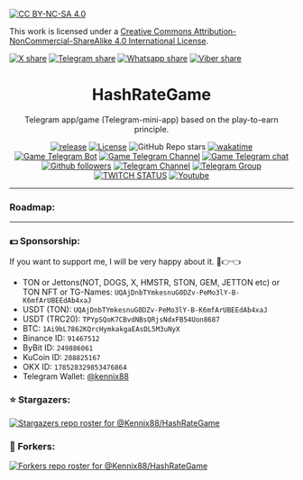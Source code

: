 [![CC BY-NC-SA 4.0][cc-by-nc-sa-image]][cc-by-nc-sa]

This work is licensed under a
[Creative Commons Attribution-NonCommercial-ShareAlike 4.0 International License][cc-by-nc-sa].


[cc-by-nc-sa]: http://creativecommons.org/licenses/by-nc-sa/4.0/
[cc-by-nc-sa-image]: https://licensebuttons.net/l/by-nc-sa/4.0/88x31.png
[cc-by-nc-sa-shield]: https://img.shields.io/badge/License-CC%20BY--NC--SA%204.0-lightgrey.svg

[![X share](https://img.shields.io/badge/share-blue?style=for-the-badge&color=0891b2&labelColor=1c1917&logo=x&logoColor=FFFFFF&label=X-twitter)](https://x.com/intent/tweet?text=Telegram%20app%2Fgame%20(Telegram-mini-app)%20based%20on%20the%20play-to-earn%20principle&url=https://github.com/Kennix88/HashRateGame/&hashtags=game,telegram,opensource,PlayToEarn,nx,nextjs,nestjs)
[![Telegram share](https://img.shields.io/badge/share-blue?style=for-the-badge&color=0891b2&labelColor=1c1917&logo=telegram&logoColor=26A5E4&label=Telegram)](https://t.me/share/url?text=Telegram%20app%2Fgame%20(Telegram-mini-app)%20based%20on%20the%20play-to-earn%20principle&url=https://github.com/Kennix88/HashRateGame/)
[![Whatsapp share](https://img.shields.io/badge/share-blue?style=for-the-badge&color=0891b2&labelColor=1c1917&logo=whatsapp&logoColor=25D366&label=Whatsapp)](whatsapp://send?text=Telegram%20app%2Fgame%20(Telegram-mini-app)%20based%20on%20the%20play-to-earn%20principle%20%20https://github.com/Kennix88/HashRateGame/)
[![Viber share](https://img.shields.io/badge/share-blue?style=for-the-badge&color=0891b2&labelColor=1c1917&logo=whatsapp&logoColor=7360F2&label=Viber)](viber://forward?text=Telegram%20app%2Fgame%20(Telegram-mini-app)%20based%20on%20the%20play-to-earn%20principle%20%20https://github.com/Kennix88/HashRateGame/)

<div style='text-align: center'>

# HashRateGame
Telegram app/game (Telegram-mini-app) based on the play-to-earn principle.


[![release](https://img.shields.io/github/package-json/v/Kennix88/HashRateGame?style=for-the-badge&color=0891b2&labelColor=1c1917)](https://github.com/Kennix88/HashRateGame/releases)
[![License](https://img.shields.io/github/license/Kennix88/HashRateGame?style=for-the-badge&color=0891b2&labelColor=1c1917)](https://github.com/Kennix88/HashRateGame/blob/master/LICENSE)
![GitHub Repo stars](https://img.shields.io/github/stars/Kennix88/HashRateGame?style=for-the-badge&color=0891b2&labelColor=1c1917)
[![wakatime](https://wakatime.com/badge/user/9268c051-c861-45cc-b927-3babf56c56d9/project/8ea93489-247b-4b6c-96db-f1013437caa0.svg?style=for-the-badge&color=0891b2&logoColor=1c1917)](https://github.com/Kennix88/SpaceAdventure-FarmAbuzer-lite)
[![Game Telegram Bot](https://img.shields.io/endpoint?style=for-the-badge&color=0891b2&labelColor=1c1917&url=https%3A%2F%2Ftg.sumanjay.workers.dev%2FHashRateGame_bot&label=Game+Bot)](https://t.me/https://t.me/HashRateGame_bot)
[![Game Telegram Channel](https://img.shields.io/endpoint?style=for-the-badge&color=0891b2&labelColor=1c1917&url=https%3A%2F%2Ftg.sumanjay.workers.dev%2FHashRateGame&label=Game+Community)](https://t.me/https://t.me/HashRateGame)
[![Game Telegram chat](https://img.shields.io/endpoint?label=Game+Chat&style=for-the-badge&color=0891b2&labelColor=1c1917&url=https%3A%2F%2Ftg.sumanjay.workers.dev%2FHashRateGame_chat)](https://t.me/HashRateGame_chat)
[![Github followers](https://img.shields.io/github/followers/Kennix88?logo=github&style=for-the-badge&color=0891b2&labelColor=1c1917)](https://www.github.com/Kennix88)
[![Telegram Channel](https://img.shields.io/endpoint?style=for-the-badge&color=0891b2&labelColor=1c1917&url=https%3A%2F%2Ftg.sumanjay.workers.dev%2Fkennixdev&label=Channel)](https://t.me/KennixDev)
[![Telegram Group](https://img.shields.io/endpoint?label=Group&style=for-the-badge&color=0891b2&labelColor=1c1917&url=https%3A%2F%2Ftg.sumanjay.workers.dev%2FKennixDevGroup)](https://t.me/KennixDevGroup)
[![TWITCH STATUS](https://img.shields.io/twitch/status/kennix88?style=for-the-badge&color=0891b2&labelColor=1c1917&logo=twitch&logoColor=9146FF)](https://www.twitch.tv/kennix88)
[![Youtube](https://img.shields.io/youtube/channel/views/UC5h06O3iKZZTI1puc0T2fLA?label=Youtube&style=for-the-badge&color=0891b2&labelColor=1c1917&logo=youtube&logoColor=FF0000)](https://www.youtube.com/@KennixDev)

</div>

---

### Roadmap:



---

### 💵 Sponsorship:
If you want to support me, I will be very happy about it. 🥺👉👈

- TON or Jettons(NOT, DOGS, X, HMSTR, STON, GEM, JETTON etc) or TON NFT or TG-Names: `UQAjDnbTYmkesnuG0DZv-PeMo3lY-B-K6mfArUBEEdAb4xaJ`
- USDT (TON): `UQAjDnbTYmkesnuG0DZv-PeMo3lY-B-K6mfArUBEEdAb4xaJ`
- USDT (TRC20): `TPYpSQoK7CBvdNBsQRjsNdxFB54Uon8687`
- BTC: `1Ai9bL7862KQrcHymkakgaEAsDL5M3uNyX`
- Binance ID: `91467512`
- ByBit ID: `249886061`
- KuCoin ID: `208825167`
- OKX ID: `178528329853476864`
- Telegram Wallet: [@kennix88](https://t.me/Kennix88)

### ⭐ Stargazers:
[![Stargazers repo roster for @Kennix88/HashRateGame](https://reporoster.com/stars/dark/Kennix88/HashRateGame)](https://github.com/Kennix88/HashRateGame/stargazers)
### 🍴 Forkers:
[![Forkers repo roster for @Kennix88/HashRateGame](https://reporoster.com/forks/dark/Kennix88/HashRateGame)](https://github.com/Kennix88/HashRateGame/network/members)

